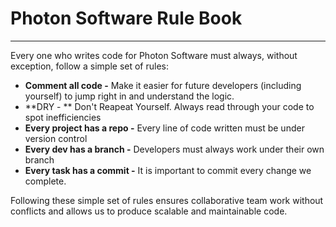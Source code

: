 # Photon Software Rule Book
---

Every one who writes code for Photon Software must always, without exception, follow a simple set of rules:  
* **Comment all code -** Make it easier for future developers (including yourself) to jump right in and understand the logic.  
* **DRY - ** Don't Reapeat Yourself. Always read through your code to spot inefficiencies  
* **Every project has a repo -** Every line of code written must be under version control  
* **Every dev has a branch -** Developers must always work under their own branch  
* **Every task has a commit -** It is important to commit every change we complete.

Following these simple set of rules ensures collaborative team work without conflicts and allows us to produce scalable and maintainable code.